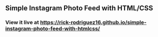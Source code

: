 ## Simple Instagram Photo Feed with HTML/CSS

### View it live at https://rick-rodriguez16.github.io/simple-instagram-photo-feed-with-htmlcss/